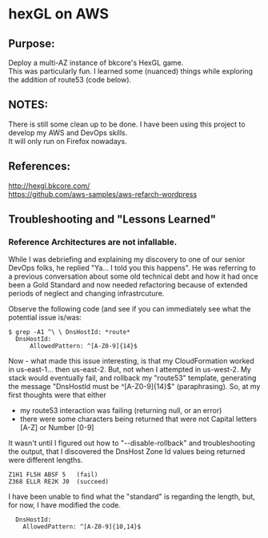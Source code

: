# hexGL on AWS 

## Purpose:
Deploy a multi-AZ instance of bkcore's HexGL game.  
This was particularly fun.  I learned some (nuanced) things while exploring the addition of
route53 (code below).

## NOTES:
There is still some clean up to be done.  I have been using this project to develop my AWS and DevOps skills.  
It will only run on Firefox nowadays.

## References:
http://hexgl.bkcore.com/  
https://github.com/aws-samples/aws-refarch-wordpress


## Troubleshooting and "Lessons Learned"
### Reference Architectures are not infallable.
While I was debriefing and explaining my discovery to one of our senior DevOps folks, he replied "Ya... I told you 
this happens".  He was referring to a previous conversation about some old technical debt and how it had once been 
a Gold Standard and now needed refactoring because of extended periods of neglect and changing infrastrcuture.  

Observe the following code (and see if you can immediately see what the potential issue is/was:
```
$ grep -A1 ^\ \ DnsHostId: *route*
  DnsHostId:
      AllowedPattern: ^[A-Z0-9]{14}$
```

Now - what made this issue interesting, is that my CloudFormation worked in us-east-1... then us-east-2.  But, not when I attempted in us-west-2.  My stack would eventually fail, and rollback my "route53" template, generating the message "DnsHostId must be ^[A-Z0-9]{14}$" (paraphrasing).  So, at my first thoughts were that either
* my route53 interaction was failing (returning null, or an error)
* there were some characters being returned that were not Capital letters [A-Z] or Number [0-9]

It wasn't until I figured out how to "--disable-rollback" and troubleshooting the output, that I discovered the DnsHost Zone Id values being returned were different lengths.
```
Z1H1 FL5H ABSF 5   (fail)
Z368 ELLR RE2K J0  (succeed)
```

I have been unable to find what the "standard" is regarding the length, but, for now, I have modified the code.
```
  DnsHostId:
    AllowedPattern: ^[A-Z0-9]{10,14}$
```
